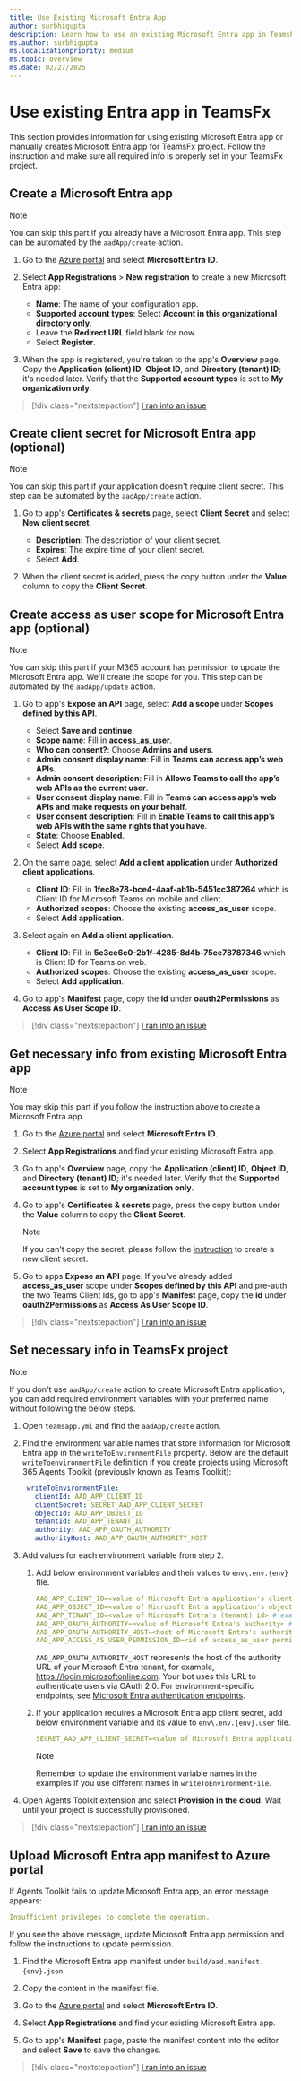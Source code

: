 ```yaml
---
title: Use Existing Microsoft Entra App
author: surbhigupta
description: Learn how to use an existing Microsoft Entra app in TeamsFx or create a new app for TeamsFx, set up info in TeamsFx project, and upload the app to Azure.
ms.author: surbhigupta
ms.localizationpriority: medium
ms.topic: overview
ms.date: 02/27/2025
---
```


# Use existing Entra app in TeamsFx

This section provides information for using existing Microsoft Entra app or manually creates Microsoft Entra app for TeamsFx project. Follow the instruction and make sure all required info is properly set in your TeamsFx project.

<a name='create-an-azure-ad-app'></a>

## Create a Microsoft Entra app

> [!NOTE]
> You can skip this part if you already have a Microsoft Entra app. This step can be automated by the `aadApp/create` action.

1. Go to the [Azure portal](https://portal.azure.com) and select **Microsoft Entra ID**.

1. Select **App Registrations** > **New registration** to create a new Microsoft Entra app:
   * **Name**: The name of your configuration app.
   * **Supported account types**: Select **Account in this organizational directory only**.
   * Leave the **Redirect URL** field blank for now.
   * Select **Register**.

1. When the app is registered, you're taken to the app's **Overview** page. Copy the **Application (client) ID**, **Object ID**, and **Directory (tenant) ID**; it's needed later. Verify that the **Supported account types** is set to **My organization only**.

> [!div class="nextstepaction"]
> [I ran into an issue](https://github.com/MicrosoftDocs/msteams-docs/issues/new?template=Doc-Feedback.yaml&title=%5BI%20ran%20into%20an%20issue%5D%20Create%20a%20Microsoft%20Entra%20app&pageUrl=https%3A%2F%2Flearn.microsoft.com%2Fen-us%2Fmicrosoftteams%2Fplatform%2Ftoolkit%2Fuse-existing-aad-app&contentSourceUrl=https%3A%2F%2Fgithub.com%2FMicrosoftDocs%2Fmsteams-docs%2Fblob%2Fmain%2Fmsteams-platform%2Ftoolkit%2Fuse-existing-aad-app.md&documentVersionIndependentId=77f06929-b242-9b97-eb5b-2f1e713b693a&author=surbhigupta&metadata=*%2BID%253A%2Be473e1f3-69f5-bcfa-bcab-54b098b59c80%2B%250A*%2BService%253A%2B**msteams**)

<a name='create-client-secret-for-azure-ad-app-optional'></a>

## Create client secret for Microsoft Entra app (optional)

> [!NOTE]
> You can skip this part if your application doesn't require client secret. This step can be automated by the `aadApp/create` action.

1. Go to app's **Certificates & secrets** page, select **Client Secret** and select **New client secret**.
   * **Description**: The description of your client secret.
   * **Expires**: The expire time of your client secret.
   * Select **Add**.

1. When the client secret is added, press the copy button under the **Value** column to copy the **Client Secret**.

<a name='create-access-as-user-scope-for-azure-ad-app-optional'></a>

## Create access as user scope for Microsoft Entra app (optional)

> [!NOTE]
> You can skip this part if your M365 account has permission to update the Microsoft Entra app. We'll create the scope for you. This step can be automated by the `aadApp/update` action.

1. Go to app's **Expose an API** page, select **Add a scope** under **Scopes defined by this API**.
   * Select **Save and continue**.
   * **Scope name**: Fill in **access_as_user**.
   * **Who can consent?**: Choose **Admins and users**.
   * **Admin consent display name**: Fill in **Teams can access app’s web APIs**.
   * **Admin consent description**: Fill in **Allows Teams to call the app’s web APIs as the current user**.
   * **User consent display name**: Fill in **Teams can access app’s web APIs and make requests on your behalf**.
   * **User consent description**: Fill in **Enable Teams to call this app’s web APIs with the same rights that you have**.
   * **State**: Choose **Enabled**.
   * Select **Add scope**.

1. On the same page, select **Add a client application** under **Authorized client applications**.
   * **Client ID**: Fill in **1fec8e78-bce4-4aaf-ab1b-5451cc387264** which is Client ID for Microsoft Teams on mobile and client.
   * **Authorized scopes**: Choose the existing **access_as_user** scope.
   * Select **Add application**.

1. Select again on **Add a client application**.
   * **Client ID**: Fill in **5e3ce6c0-2b1f-4285-8d4b-75ee78787346** which is Client ID for Teams on web.
   * **Authorized scopes**: Choose the existing **access_as_user** scope.
   * Select **Add application**.

2. Go to app's **Manifest** page, copy the **id** under **oauth2Permissions** as **Access As User Scope ID**.

> [!div class="nextstepaction"]
> [I ran into an issue](https://github.com/MicrosoftDocs/msteams-docs/issues/new?template=Doc-Feedback.yaml&title=%5BI%20ran%20into%20an%20issue%5D%20Create%20access%20as%20user%20scope%20for%20Microsoft%20Entra%20app%20%28optional%29&pageUrl=https%3A%2F%2Flearn.microsoft.com%2Fen-us%2Fmicrosoftteams%2Fplatform%2Ftoolkit%2Fuse-existing-aad-app&contentSourceUrl=https%3A%2F%2Fgithub.com%2FMicrosoftDocs%2Fmsteams-docs%2Fblob%2Fmain%2Fmsteams-platform%2Ftoolkit%2Fuse-existing-aad-app.md&documentVersionIndependentId=77f06929-b242-9b97-eb5b-2f1e713b693a&author=surbhigupta&metadata=*%2BID%253A%2Be473e1f3-69f5-bcfa-bcab-54b098b59c80%2B%250A*%2BService%253A%2B**msteams**)

<a name='get-necessary-info-from-existing-azure-ad-app'></a>

## Get necessary info from existing Microsoft Entra app

> [!NOTE]
> You may skip this part if you follow the instruction above to create a Microsoft Entra app.

1. Go to the [Azure portal](https://portal.azure.com) and select **Microsoft Entra ID**.

1. Select **App Registrations** and find your existing Microsoft Entra app.

1. Go to app's **Overview** page, copy the **Application (client) ID**, **Object ID**, and **Directory (tenant) ID**; it's needed later. Verify that the **Supported account types** is set to **My organization only**.

1. Go to app's **Certificates & secrets** page, press the copy button under the **Value** column to copy the **Client Secret**.

    > [!NOTE]
    > If you can't copy the secret, please follow the [instruction](#create-client-secret-for-azure-ad-app-optional) to create a new client secret.

1. Go to apps **Expose an API** page. If you've already added **access_as_user** scope under **Scopes defined by this API** and pre-auth the two Teams Client Ids, go to app's **Manifest** page, copy the **id** under **oauth2Permissions** as **Access As User Scope ID**.

> [!div class="nextstepaction"]
> [I ran into an issue](https://github.com/MicrosoftDocs/msteams-docs/issues/new?template=Doc-Feedback.yaml&title=%5BI%20ran%20into%20an%20issue%5D%20Get%20necessary%20info%20from%20existing%20Microsoft%20Entra%20app&pageUrl=https%3A%2F%2Flearn.microsoft.com%2Fen-us%2Fmicrosoftteams%2Fplatform%2Ftoolkit%2Fuse-existing-aad-app&contentSourceUrl=https%3A%2F%2Fgithub.com%2FMicrosoftDocs%2Fmsteams-docs%2Fblob%2Fmain%2Fmsteams-platform%2Ftoolkit%2Fuse-existing-aad-app.md&documentVersionIndependentId=77f06929-b242-9b97-eb5b-2f1e713b693a&author=surbhigupta&metadata=*%2BID%253A%2Be473e1f3-69f5-bcfa-bcab-54b098b59c80%2B%250A*%2BService%253A%2B**msteams**)

## Set necessary info in TeamsFx project

> [!NOTE]
> If you don't use `aadApp/create` action to create Microsoft Entra application, you can add required environment variables with your preferred name without following the below steps.

1. Open `teamsapp.yml` and find the `aadApp/create` action.

1. Find the environment variable names that store information for Microsoft Entra app in the `writeToEnvironmentFile` property. Below are the default `writeToenvironmentFile` definition if you create projects using Microsoft 365 Agents Toolkit (previously known as Teams Toolkit):

   ``` yaml
    writeToEnvironmentFile:
      clientId: AAD_APP_CLIENT_ID
      clientSecret: SECRET_AAD_APP_CLIENT_SECRET
      objectId: AAD_APP_OBJECT_ID
      tenantId: AAD_APP_TENANT_ID
      authority: AAD_APP_OAUTH_AUTHORITY
      authorityHost: AAD_APP_OAUTH_AUTHORITY_HOST
   ```

1. Add values for each environment variable from step 2.

   1. Add below environment variables and their values to `env\.env.{env}` file.

      ```yml
      AAD_APP_CLIENT_ID=<value of Microsoft Entra application's client id (application id)> # example: 00000000-0000-0000-0000-000000000000
      AAD_APP_OBJECT_ID=<value of Microsoft Entra application's object id> # example: 00000000-0000-0000-0000-000000000000
      AAD_APP_TENANT_ID=<value of Microsoft Entra's (tenant) id> # example: 00000000-0000-0000-0000-000000000000
      AAD_APP_OAUTH_AUTHORITY=<value of Microsoft Entra's authority> # example: https://login.microsoftonline.com/<Directory (tenant) ID>
      AAD_APP_OAUTH_AUTHORITY_HOST=<host of Microsoft Entra's authority> # example: https://login.microsoftonline.com
      AAD_APP_ACCESS_AS_USER_PERMISSION_ID=<id of access_as_user permission> # example: 00000000-0000-0000-0000-000000000000
      ```

      `AAD_APP_OAUTH_AUTHORITY_HOST` represents the host of the authority URL of your Microsoft Entra tenant, for example, <https://login.microsoftonline.com>. Your bot uses this URL to authenticate users via OAuth 2.0. For environment-specific endpoints, see [Microsoft Entra authentication endpoints](/entra/identity-platform/authentication-national-cloud).

   1. If your application requires a Microsoft Entra app client secret, add below environment variable and its value to `env\.env.{env}.user` file.

      ```yml
      SECRET_AAD_APP_CLIENT_SECRET=<value of Microsoft Entra application's client secret>
      ```

      > [!NOTE]
      > Remember to update the environment variable names in the examples if you use different names in `writeToEnvironmentFile`.

1. Open Agents Toolkit extension and select **Provision in the cloud**. Wait until your project is successfully provisioned.

> [!div class="nextstepaction"]
> [I ran into an issue](https://github.com/MicrosoftDocs/msteams-docs/issues/new?template=Doc-Feedback.yaml&title=%5BI%20ran%20into%20an%20issue%5D%20Set%20necessary%20info%20in%20TeamsFx%20project&pageUrl=https%3A%2F%2Flearn.microsoft.com%2Fen-us%2Fmicrosoftteams%2Fplatform%2Ftoolkit%2Fuse-existing-aad-app&contentSourceUrl=https%3A%2F%2Fgithub.com%2FMicrosoftDocs%2Fmsteams-docs%2Fblob%2Fmain%2Fmsteams-platform%2Ftoolkit%2Fuse-existing-aad-app.md&documentVersionIndependentId=77f06929-b242-9b97-eb5b-2f1e713b693a&author=surbhigupta&metadata=*%2BID%253A%2Be473e1f3-69f5-bcfa-bcab-54b098b59c80%2B%250A*%2BService%253A%2B**msteams**)

<a name='upload-azure-ad-app-manifest-to-azure-portal'></a>

## Upload Microsoft Entra app manifest to Azure portal

If Agents Toolkit fails to update Microsoft Entra app, an error message appears:

```yml
Insufficient privileges to complete the operation.
```

If you see the above message, update Microsoft Entra app permission and follow the instructions to update permission.

1. Find the Microsoft Entra app manifest under `build/aad.manifest.{env}.json`.

1. Copy the content in the manifest file.

1. Go to the [Azure portal](https://portal.azure.com) and select **Microsoft Entra ID**.

1. Select **App Registrations** and find your existing Microsoft Entra app.

1. Go to app's **Manifest** page, paste the manifest content into the editor and select **Save** to save the changes.

> [!div class="nextstepaction"]
> [I ran into an issue](https://github.com/MicrosoftDocs/msteams-docs/issues/new?template=Doc-Feedback.yaml&title=%5BI%20ran%20into%20an%20issue%5D%20Upload%20Microsoft%20Entra%20app%20manifest%20to%20Azure%20portal&pageUrl=https%3A%2F%2Flearn.microsoft.com%2Fen-us%2Fmicrosoftteams%2Fplatform%2Ftoolkit%2Fuse-existing-aad-app&contentSourceUrl=https%3A%2F%2Fgithub.com%2FMicrosoftDocs%2Fmsteams-docs%2Fblob%2Fmain%2Fmsteams-platform%2Ftoolkit%2Fuse-existing-aad-app.md&documentVersionIndependentId=77f06929-b242-9b97-eb5b-2f1e713b693a&author=surbhigupta&metadata=*%2BID%253A%2Be473e1f3-69f5-bcfa-bcab-54b098b59c80%2B%250A*%2BService%253A%2B**msteams**)
